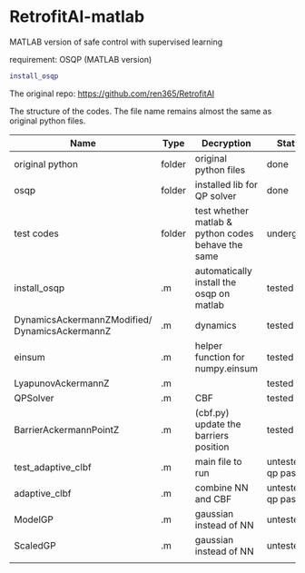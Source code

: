 # RetrofitAI-matlab
MATLAB version of safe control with supervised learning

requirement: OSQP (MATLAB version)

```matlab
install_osqp
```

The original repo: https://github.com/ren365/RetrofitAI

The structure of the codes. The file name remains almost the same as original python files.

| Name                                           | Type   | Decryption                                         | Status            |
| ---------------------------------------------- | ------ | -------------------------------------------------- | ----------------- |
| original python                                | folder | original python files                              | done              |
| osqp                                           | folder | installed lib for QP solver                        | done              |
| test codes                                     | folder | test whether matlab & python codes behave the same | undergoing        |
| install_osqp                                   | .m     | automatically install the osqp on matlab           | tested            |
| DynamicsAckermannZModified/ DynamicsAckermannZ | .m     | dynamics                                           | tested            |
| einsum                                         | .m     | helper function for numpy.einsum                   | tested            |
| LyapunovAckermannZ                             | .m     |                                                    | tested            |
| QPSolver                                       | .m     | CBF                                                | tested            |
| BarrierAckermannPointZ                         | .m     | (cbf.py) update the barriers position              | tested            |
| test_adaptive_clbf                             | .m     | main file to run                                   | untested, qp pass |
| adaptive_clbf                                  | .m     | combine NN and CBF                                 | untested, qp pass |
| ModelGP                                        | .m     | gaussian instead of NN                             | untested          |
| ScaledGP                                       | .m     | gaussian instead of NN                             | untested          |
|                                                |        |                                                    |                   |


